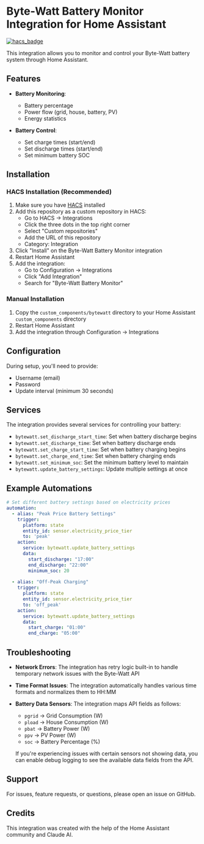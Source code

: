# Byte-Watt Battery Monitor Integration for Home Assistant

[![hacs_badge](https://img.shields.io/badge/HACS-Custom-orange.svg)](https://github.com/custom-components/hacs)

This integration allows you to monitor and control your Byte-Watt battery system through Home Assistant.

## Features

- **Battery Monitoring**:
  - Battery percentage
  - Power flow (grid, house, battery, PV)
  - Energy statistics

- **Battery Control**:
  - Set charge times (start/end)
  - Set discharge times (start/end)
  - Set minimum battery SOC

## Installation

### HACS Installation (Recommended)

1. Make sure you have [HACS](https://hacs.xyz/) installed
2. Add this repository as a custom repository in HACS:
   - Go to HACS → Integrations
   - Click the three dots in the top right corner
   - Select "Custom repositories"
   - Add the URL of this repository
   - Category: Integration
3. Click "Install" on the Byte-Watt Battery Monitor integration
4. Restart Home Assistant
5. Add the integration:
   - Go to Configuration → Integrations
   - Click "Add Integration"
   - Search for "Byte-Watt Battery Monitor"

### Manual Installation

1. Copy the `custom_components/bytewatt` directory to your Home Assistant `custom_components` directory
2. Restart Home Assistant
3. Add the integration through Configuration → Integrations

## Configuration

During setup, you'll need to provide:
- Username (email)
- Password
- Update interval (minimum 30 seconds)

## Services

The integration provides several services for controlling your battery:

- `bytewatt.set_discharge_start_time`: Set when battery discharge begins
- `bytewatt.set_discharge_time`: Set when battery discharge ends
- `bytewatt.set_charge_start_time`: Set when battery charging begins  
- `bytewatt.set_charge_end_time`: Set when battery charging ends
- `bytewatt.set_minimum_soc`: Set the minimum battery level to maintain
- `bytewatt.update_battery_settings`: Update multiple settings at once

## Example Automations

```yaml
# Set different battery settings based on electricity prices
automation:
  - alias: "Peak Price Battery Settings"
    trigger:
      platform: state
      entity_id: sensor.electricity_price_tier
      to: 'peak'
    action:
      service: bytewatt.update_battery_settings
      data:
        start_discharge: "17:00"
        end_discharge: "22:00" 
        minimum_soc: 20
        
  - alias: "Off-Peak Charging"
    trigger:
      platform: state
      entity_id: sensor.electricity_price_tier
      to: 'off_peak'
    action:
      service: bytewatt.update_battery_settings
      data:
        start_charge: "01:00"
        end_charge: "05:00"
```

## Troubleshooting

- **Network Errors**: The integration has retry logic built-in to handle temporary network issues with the Byte-Watt API
- **Time Format Issues**: The integration automatically handles various time formats and normalizes them to HH:MM
- **Battery Data Sensors**: The integration maps API fields as follows:
  - `pgrid` → Grid Consumption (W)
  - `pload` → House Consumption (W)
  - `pbat` → Battery Power (W)
  - `ppv` → PV Power (W)
  - `soc` → Battery Percentage (%)
  
  If you're experiencing issues with certain sensors not showing data, you can enable debug logging to see the available data fields from the API.

## Support

For issues, feature requests, or questions, please open an issue on GitHub.

## Credits

This integration was created with the help of the Home Assistant community and Claude AI.
